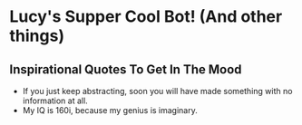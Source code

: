 # Lucy's Supper Cool Bot! (And other things)

## Inspirational Quotes To Get In The Mood

* If you just keep abstracting, soon you will have made something with no information at all.
* My IQ is 160i, because my genius is imaginary.

